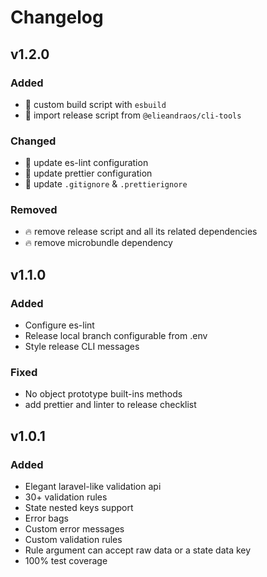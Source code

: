 # Changelog

## v1.2.0
### Added
- :green_heart: custom build script with `esbuild`
- :rocket: import release script from `@elieandraos/cli-tools`
### Changed
- :wrench: update es-lint configuration
- :wrench: update prettier configuration
- :see_no_evil: update `.gitignore` & `.prettierignore`
### Removed
- :fire: remove release script and all its related dependencies
- :fire: remove microbundle dependency

## v1.1.0
### Added
- Configure es-lint
- Release local branch configurable from .env
- Style release CLI messages
### Fixed
- No object prototype built-ins methods
- add prettier and linter to release checklist

## v1.0.1
### Added
- Elegant laravel-like validation api
- 30+ validation rules
- State nested keys support
- Error bags
- Custom error messages
- Custom validation rules
- Rule argument can accept raw data or a state data key
- 100% test coverage

